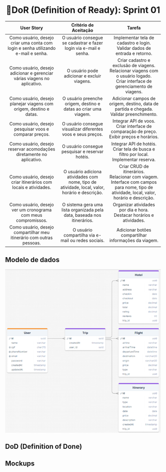<h1 style="text-align: center;">📌DoR (Definition of Ready): Sprint 01</h1>

<table>
  <thead>
    <tr align="center">
      <th>User Story</th>
      <th>Critério de Aceitação</th>
      <th>Tarefa</th>
    </tr>
  </thead>
  <tbody>
    <tr align="center">
      <td>Como usuário, desejo criar uma conta com login e senha utilizando e-mail e senha.</td>
      <td>O usuário consegue se cadastrar e fazer login via e-mail e senha.</td>
      <td>Implementar tela de cadastro e login.<br>Validar dados de entrada e retorno.</td>
    </tr>
    <tr align="center">
      <td>Como usuário, desejo adicionar e gerenciar várias viagens no aplicativo.</td>
      <td>O usuário pode adicionar e excluir viagens.</td>
      <td>Criar cadastro e exclusão de viagens.<br>Relacionar viagens com o usuário logado.<br>Criar interface de gerenciamento de viagens.</td>
    </tr>
    <tr align="center">
      <td>Como usuário, desejo planejar viagens com origem, destino e datas.</td>
      <td>O usuário preenche origem, destino e datas ao criar uma viagem.</td>
      <td>Adicionar campos de origem, destino, data de partida e chegada.<br>Validar preenchimento.</td>
    </tr>
    <tr align="center">
      <td>Como usuário, desejo pesquisar voos e comparar preços.</td>
      <td>O usuário consegue visualizar diferentes voos e seus preços.</td>
      <td>Integrar API de voos.<br>Criar interface de comparação de preço.<br>Exibir preços e horários.</td>
    </tr>
    <tr align="center">
      <td>Como usuário, desejo reservar acomodações diretamente no aplicativo.</td>
      <td>O usuário consegue pesquisar e reservar hotéis.</td>
      <td>Integrar API de hotéis.<br>Criar tela de busca e filtro por local.<br>Implementar reserva.</td>
    </tr>
    <tr align="center">
      <td>Como usuário, desejo criar itinerários com locais e atividades.</td>
      <td>O usuário adiciona atividades com nome, tipo de atividade, local, valor, horário e descrição.</td>
      <td>Criar CRUD de itinerários.<br>Relacionar com viagem.<br>Interface com campos para nome, tipo de atividade, local, valor, horário e descrição.</td>
    </tr>
    <tr align="center">
      <td>Como usuário, desejo ver um cronograma com meus compromissos.</td>
      <td>O sistema gera uma lista organizada pela data, baseada nos itinerários.</td>
      <td>Organizar atividades por dia e hora.<br>Destacar horários e atividades.</td>
    </tr>
    <tr align="center">
      <td>Como usuário, desejo compartilhar meu itinerário com outras pessoas.</td>
      <td>O usuário compartilha via e-mail ou redes sociais.</td>
      <td>Adicionar botões compartilhar informações da viagem.</td>
    </tr>
  </tbody>
</table>

<h2>Modelo de dados</h2>
<img src="https://github.com/Ana-Laura-Moratelli/tripWise/blob/main/sprints/sprint01/modelo-de-dados.png">

<h2>DoD (Definition of Done)</h2>

<h2>Mockups</h2>


